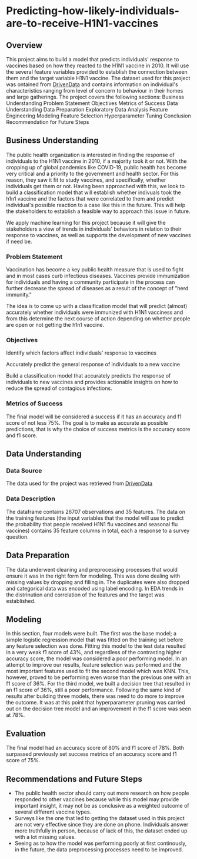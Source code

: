 # Predicting-how-likely-individuals-are-to-receive-H1N1-vaccines
## Overview
This project aims to build a model that predicts individuals' response to vaccines based on how they reacted to the H1N1 vaccine in 2010. It will use the several feature variables provided to establish the connection between them and the target variable H1N1 vaccine. The dataset used for this project was ontained from [DrivenData](https://www.drivendata.org/competitions/66/flu-shot-learning/page/210/) and contains information on individual's characteristics ranging from level of concern to behaviour in their homes and large gatherings.
The project covers the following sections:
Business Understanding
Problem Statement
Objectives
Metrics of Success
Data Understanding
Data Preparation
Exploratory Data Analysis
Feature Engineering
Modeling
Feature Selection
Hyperparameter Tuning
Conclusion
Recommendation for Future Steps
## Business Understanding
The public health organization is interested in finding the response of individuals to the H1N1 vaccine in 2010, if a majority took it or not. With the cropping up of global pandemics like COVID-19, public health has become very critical and a priority to the government and health sector. For this reason, they saw it fit to study vaccines, and specifically, whether individuals get them or not. Having been approached with this, we look to build a classification model that will establish whether indivuals took the h1n1 vaccine and the factors that were correlated to them and predict individual's possible reaction to a case like this in the future. This will help the stakeholders to establish a feasible way to approach this issue in future.

We apply machine learning for this project because it will give the stakeholders a view of trends in individuals' behaviors in relation to their response to vaccines, as well as supports the development of new vaccines if need be.
### Problem Statement
Vaccination has become a key public health measure that is used to fight and in most cases curb infectious diseases. Vaccines provide immunization for individuals and having a community participate in the process can further decrease the spread of diseases as a result of the concept of "herd immunity."

The idea is to come up with a classification model that will predict (almost) accurately whether individuals were immunized with H1N1 vacciness and from this determine the next course of action depending on whether people are open or not getting the h1n1 vaccine.
### Objectives
Identify which factors affect individuals' response to vaccines

Accurately predict the general response of individuals to a new vaccine

Build a classification model that accurately predicts the response of individuals to new vaccines and provides actionable insights on how to reduce the spread of contagious infections.
### Metrics of Success
The final model will be considered a success if it has an accuracy and f1 score of not less 75%. The goal is to make as accurate as possible predictions, that is why the choice of success metrics is the accuracy score and f1 score.
## Data Understanding
### Data Source
The data used for the project was retrieved from [DrivenData](https://www.drivendata.org/competitions/66/flu-shot-learning/page/210/)
### Data Description
The dataframe contains 26707 observations and 35 features. The data on the training features (the input variables that the model will use to predict the probability that people received H1N1 flu vaccines and seasonal flu vaccines) contains 35 feature columns in total, each a response to a survey question.
## Data Preparation
The data underwent cleaning and preprocessing processes that would ensure it was in the right form for modeling. This was done dealing with missing values by dropping and filling in. The duplicates were also dropped and categorical data was encoded using label encoding. In EDA trends in the distrinution and correlation of the features and the target was established.
## Modeling
In this section, four models were built. The first was the base model; a simple logistic regression model that was fitted on the training set before any feature selection was done. Fitting this model to the test data resulted in a very weak f1 score of 43%, and regardless of the contrasting higher accuracy score, the model was considered a poor performing model. In an attempt to improve our results, feature selection was performed and the most important features used to fit the second model which was KNN. This, however, proved to be performing even worse than the previous one with an f1 score of 36%. For the third model, we built a decision tree that resulted in an f1 score of 36%, still a poor performance. Following the same kind of results after building three models, there was need to do more to improve the outcome. It was at this point that hyperparameter pruning was carried out on the decision tree model and an improvement in the f1 score was seen at 78%.
## Evaluation
The final model had an accuracy score of 80% and f1 score of 78%. Both surpassed previously set success metrics of an accuracy score and f1 score of 75%.
## Recommendations and Future Steps
* The public health sector should carry out more research on how people responded to other vaccines because while this model may provide important insight, it may not be as conclusive as a weighted outcome of several different vaccine types.
* Surveys like the one that led to getting the dataset used in this project are not very effective since they are done on phone. Individuals answer more truthfully in person, because of lack of this, the dataset ended up with a lot missing values.
* Seeing as to how the model was performing poorly at first continously, in the future, the data preprocessing processes need to be improved.
